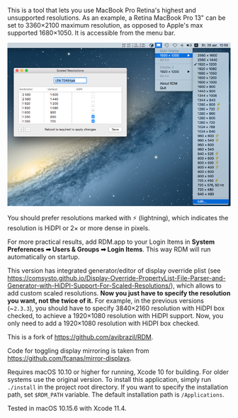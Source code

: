 This is a tool that lets you use MacBook Pro Retina's highest and unsupported resolutions.
As an example, a Retina MacBook Pro 13" can be set to 3360×2100 maximum resolution, as
opposed to Apple's max supported 1680×1050. It is accessible from the menu bar.

![rdm-screenshot](etc/screenshot.png)

You should prefer resolutions marked with ⚡️ (lightning), which indicates the resolution
is HiDPI or 2× or more dense in pixels.

For more practical results, add RDM.app to your Login Items in **System Preferences ➡ Users & Groups ➡ Login Items**.
This way RDM will run automatically on startup.

This version has integrated generator/editor of display override plist (see https://comsysto.github.io/Display-Override-PropertyList-File-Parser-and-Generator-with-HiDPI-Support-For-Scaled-Resolutions/), which allows to add custom scaled resolutions. **Now you just have to specify the resolution you want, not the twice of it.** For example, in the previous versions (~`2.3.3`), you should have to specify 3840×2160 resolution with HiDPI box checked, to achieve a 1920×1080 resolution with HiDPI support. Now, you only need to add a 1920×1080 resolution with HiDPI box checked.

This is a fork of https://github.com/avibrazil/RDM.

Code for toggling display mirroring is taken from https://github.com/fcanas/mirror-displays.

Requires macOS 10.10 or higher for running, Xcode 10 for building. For older systems use the original version.
To install this application, simply run `./install` in the project root directory. If you want to specify the installation path, set `$RDM_PATH` variable. The default installation path is `/Applications`.

Tested in macOS 10.15.6 with Xcode 11.4.

